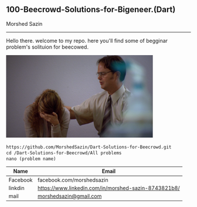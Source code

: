 ## 100-Beecrowd-Solutions-for-Bigeneer.(Dart)
<!--Beecrowd-Solutions-for-Bigeneer.(Dart)-->
Morshed Sazin<br/>

---

<p>Hello there. welcome to my repo. here you'll find some of begginar problem's solituion for beecowed.</p>

<!-- ![profile](./me.png) -->
<img src="./me.png" width="400" title="profile image"/>

```
https://github.com/MorshedSazin/Dart-Solutions-for-Beecrowd.git
cd /Dart-Solutions-for-Beecrowd/All problems
nano (problem name)
```

| Name         | Email                  |
| ------------ | ---------------------- |
| Facebook | facebook.com/morshedsazin          |
| linkdin  | https://www.linkedin.com/in/morshed-sazin-8743821b8/ |
| mail     | morshedsazin@gmail.com           |
